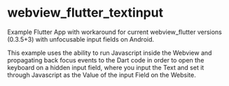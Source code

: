 # webview_flutter_textinput
Example Flutter App with workaround for current webview_flutter versions (0.3.5+3) with unfocusable input fields on Android.

This example uses the ability to run Javascript inside the Webview and propagating back focus events to the Dart code in order to open the keyboard on a hidden input field, where you input the Text and set it through Javascript as the Value of the input Field on the Website. 
